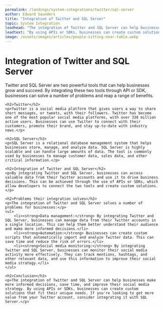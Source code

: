 ```yaml
---
permalink: /landings/system-integrations/twitter/sql-server
author: Edward Saunders
title: "Integration of Twitter and SQL Server"
topic: System Integration
leadhead: "The integration of Twitter and SQL Server can help businesses make more informed decisions, save time, and improve their social media strategy"
leadtext: "By using APIs or SDKs, businesses can create custom solutions that fit their unique needs. If you're looking to get more value from your Twitter account, consider integrating it with SQL Server."
image: /assets/images/articles/people-sitting-near-table.webp
---
```

<div class="arttext">	<h1>Integration of Twitter and SQL Server</h1>
	<p>Twitter and SQL Server are two powerful tools that can help businesses grow and succeed. By integrating these two tools through API or SDK, businesses can solve a number of problems and reap a range of benefits.</p>

	<h2>Twitter</h2>
	<p>Twitter is a social media platform that gives users a way to share short messages, or tweets, with their followers. Twitter has become one of the most popular social media platforms, with over 330 million active users. Businesses can use Twitter to connect with their customers, promote their brand, and stay up-to-date with industry news.</p>

	<h2>SQL Server</h2>
	<p>SQL Server is a relational database management system that helps businesses store, manage, and analyze data. SQL Server is highly scalable and can handle large amounts of data. The tool is commonly used by businesses to manage customer data, sales data, and other critical information.</p>

	<h2>Integration of Twitter and SQL Server</h2>
	<p>By integrating Twitter and SQL Server, businesses can access valuable data from their Twitter accounts and use it to drive business decisions. This can be achieved through the use of APIs or SDKs, which allow developers to connect the two tools and create custom solutions.</p>

	<h2>Problems their integration solves</h2>
	<p>The integration of Twitter and SQL Server solves a number of problems for businesses:</p>
	<ul>
		<li><strong>Data management:</strong> By integrating Twitter and SQL Server, businesses can manage data from their Twitter accounts in a single location. This can help them better understand their audience and make more informed decisions.</li>
		<li><strong>Automation:</strong> Businesses can create custom scripts that automatically import and analyze Twitter data. This can save time and reduce the risk of errors.</li>
		<li><strong>Social media monitoring:</strong> By integrating Twitter and SQL Server, businesses can monitor their social media activity more effectively. They can track mentions, hashtags, and other relevant data, and use this information to improve their social media strategy.</li>
	</ul>

	<h2>Conclusion</h2>
	<p>The integration of Twitter and SQL Server can help businesses make more informed decisions, save time, and improve their social media strategy. By using APIs or SDKs, businesses can create custom solutions that fit their unique needs. If you're looking to get more value from your Twitter account, consider integrating it with SQL Server.</p>
</div>